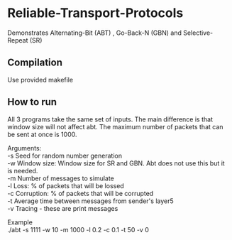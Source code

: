 # Reliable-Transport-Protocols
Demonstrates Alternating-Bit (ABT) , Go-Back-N (GBN) and Selective-Repeat (SR)

## Compilation  
Use provided makefile

## How to run  
All 3 programs take the same set of inputs. The main difference is that window size will not affect abt. The maximum number of packets that can be sent at once is 1000.  

Arguments:  
-s Seed for random number generation  
-w Window size: Window size for SR and GBN. Abt does not use this but it is needed.  
-m Number of messages to simulate  
-l Loss: % of packets that will be lossed  
-c Corruption: % of packets that will be corrupted  
-t Average time between messages from sender's layer5  
-v Tracing - these are print messages

Example  
./abt -s 1111 -w 10 -m 1000 -l 0.2 -c 0.1 -t 50 -v 0
